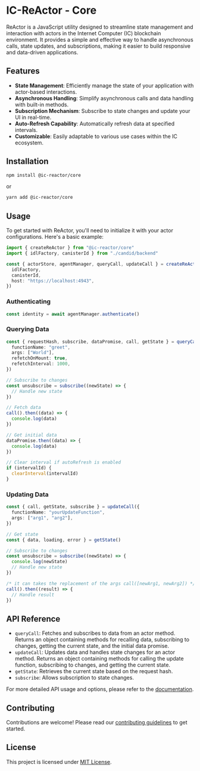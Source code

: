 # IC-ReActor - Core

ReActor is a JavaScript utility designed to streamline state management and interaction with actors in the Internet Computer (IC) blockchain environment. It provides a simple and effective way to handle asynchronous calls, state updates, and subscriptions, making it easier to build responsive and data-driven applications.

## Features

- **State Management**: Efficiently manage the state of your application with actor-based interactions.
- **Asynchronous Handling**: Simplify asynchronous calls and data handling with built-in methods.
- **Subscription Mechanism**: Subscribe to state changes and update your UI in real-time.
- **Auto-Refresh Capability**: Automatically refresh data at specified intervals.
- **Customizable**: Easily adaptable to various use cases within the IC ecosystem.

## Installation

```bash
npm install @ic-reactor/core
```

or

```bash
yarn add @ic-reactor/core
```

## Usage

To get started with ReActor, you'll need to initialize it with your actor configurations. Here's a basic example:

```typescript
import { createReActor } from "@ic-reactor/core"
import { idlFactory, canisterId } from "./candid/backend"

const { actorStore, agentManager, queryCall, updateCall } = createReActor({
  idlFactory,
  canisterId,
  host: "https://localhost:4943",
})
```

### Authenticating

```typescript
const identity = await agentManager.authenticate()
```

### Querying Data

```typescript
const { requestHash, subscribe, dataPromise, call, getState } = queryCall({
  functionName: "greet",
  args: ["World"],
  refetchOnMount: true,
  refetchInterval: 1000,
})

// Subscribe to changes
const unsubscribe = subscribe((newState) => {
  // Handle new state
})

// Fetch data
call().then((data) => {
  console.log(data)
})

// Get initial data
dataPromise.then((data) => {
  console.log(data)
})

// Clear interval if autoRefresh is enabled
if (intervalId) {
  clearInterval(intervalId)
}
```

### Updating Data

```typescript
const { call, getState, subscribe } = updateCall({
  functionName: "yourUpdateFunction",
  args: ["arg1", "arg2"],
})

// Get state
const { data, loading, error } = getState()

// Subscribe to changes
const unsubscribe = subscribe((newState) => {
  console.log(newState)
  // Handle new state
})

/* it can takes the replacement of the args call([newArg1, newArg2]) */
call().then((result) => {
  // Handle result
})
```

## API Reference

- `queryCall`: Fetches and subscribes to data from an actor method. Returns an object containing methods for recalling data, subscribing to changes, getting the current state, and the initial data promise.
- `updateCall`: Updates data and handles state changes for an actor method. Returns an object containing methods for calling the update function, subscribing to changes, and getting the current state.
- `getState`: Retrieves the current state based on the request hash.
- `subscribe`: Allows subscription to state changes.

For more detailed API usage and options, please refer to the [documentation](#).

## Contributing

Contributions are welcome! Please read our [contributing guidelines](#) to get started.

## License

This project is licensed under [MIT License](LICENSE).
